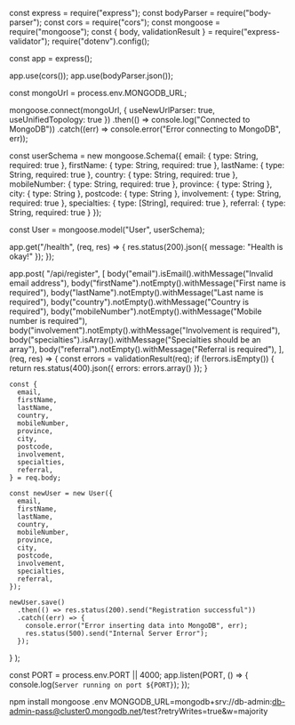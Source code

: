 const express = require("express");
const bodyParser = require("body-parser");
const cors = require("cors");
const mongoose = require("mongoose");
const { body, validationResult } = require("express-validator");
require("dotenv").config();

const app = express();

app.use(cors());
app.use(bodyParser.json());

const mongoUrl = process.env.MONGODB_URL;

mongoose.connect(mongoUrl, { useNewUrlParser: true, useUnifiedTopology: true })
  .then(() => console.log("Connected to MongoDB"))
  .catch((err) => console.error("Error connecting to MongoDB", err));

const userSchema = new mongoose.Schema({
  email: { type: String, required: true },
  firstName: { type: String, required: true },
  lastName: { type: String, required: true },
  country: { type: String, required: true },
  mobileNumber: { type: String, required: true },
  province: { type: String },
  city: { type: String },
  postcode: { type: String },
  involvement: { type: String, required: true },
  specialties: { type: [String], required: true },
  referral: { type: String, required: true }
});

const User = mongoose.model("User", userSchema);

app.get("/health", (req, res) => {
  res.status(200).json({ message: "Health is okay!" });
});

app.post(
  "/api/register",
  [
    body("email").isEmail().withMessage("Invalid email address"),
    body("firstName").notEmpty().withMessage("First name is required"),
    body("lastName").notEmpty().withMessage("Last name is required"),
    body("country").notEmpty().withMessage("Country is required"),
    body("mobileNumber").notEmpty().withMessage("Mobile number is required"),
    body("involvement").notEmpty().withMessage("Involvement is required"),
    body("specialties").isArray().withMessage("Specialties should be an array"),
    body("referral").notEmpty().withMessage("Referral is required"),
  ],
  (req, res) => {
    const errors = validationResult(req);
    if (!errors.isEmpty()) {
      return res.status(400).json({ errors: errors.array() });
    }

    const {
      email,
      firstName,
      lastName,
      country,
      mobileNumber,
      province,
      city,
      postcode,
      involvement,
      specialties,
      referral,
    } = req.body;

    const newUser = new User({
      email,
      firstName,
      lastName,
      country,
      mobileNumber,
      province,
      city,
      postcode,
      involvement,
      specialties,
      referral,
    });

    newUser.save()
      .then(() => res.status(200).send("Registration successful"))
      .catch((err) => {
        console.error("Error inserting data into MongoDB", err);
        res.status(500).send("Internal Server Error");
      });
  }
);

const PORT = process.env.PORT || 4000;
app.listen(PORT, () => {
  console.log(`Server running on port ${PORT}`);
});

<!-- required -->
npm install mongoose
.env
MONGODB_URL=mongodb+srv://db-admin:db-admin-pass@cluster0.mongodb.net/test?retryWrites=true&w=majority